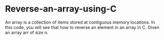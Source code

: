 # Reverse-an-array-using-C

An array is a collection of items stored at contiguous memory locations. In this code, you will see that how to reverse an element in an array in C. Given an array arr of size n.
